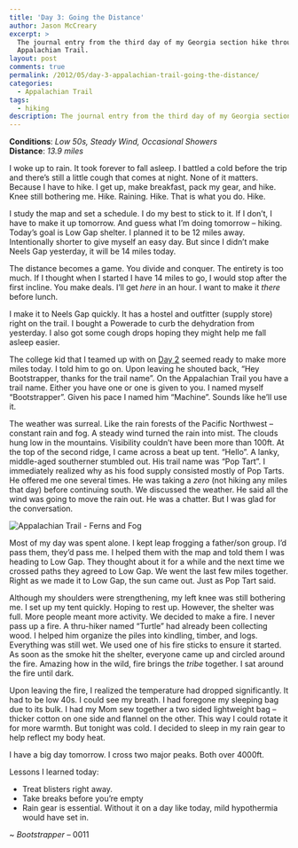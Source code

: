 ```yaml
---
title: 'Day 3: Going the Distance'
author: Jason McCreary
excerpt: >
  The journal entry from the third day of my Georgia section hike through the
  Appalachian Trail.
layout: post
comments: true
permalink: /2012/05/day-3-appalachian-trail-going-the-distance/
categories:
  - Appalachian Trail
tags:
  - hiking
description: The journal entry from the third day of my Georgia section hike through the Appalachian Trail.
---
```

**Conditions**: *Low 50s, Steady Wind, Occasional Showers*  
**Distance**: *13.9 miles*

I woke up to rain. It took forever to fall asleep. I battled a cold before the trip and there&rsquo;s still a little cough that comes at night. None of it matters. Because I have to hike. I get up, make breakfast, pack my gear, and hike. Knee still bothering me. Hike. Raining. Hike. That is what you do. Hike.

I study the map and set a schedule. I do my best to stick to it. If I don&rsquo;t, I have to make it up tomorrow. And guess what I&rsquo;m doing tomorrow – hiking. Today&rsquo;s goal is Low Gap shelter. I planned it to be 12 miles away. Intentionally shorter to give myself an easy day. But since I didn&rsquo;t make Neels Gap yesterday, it will be 14 miles today.

The distance becomes a game. You divide and conquer. The entirety is too much. If I thought when I started I have 14 miles to go, I would stop after the first incline. You make deals. I&rsquo;ll get *here* in an hour. I want to make it *there* before lunch.

I make it to Neels Gap quickly. It has a hostel and outfitter (supply store) right on the trail. I bought a Powerade to curb the dehydration from yesterday. I also got some cough drops hoping they might help me fall asleep easier.

The college kid that I teamed up with on [Day 2][1] seemed ready to make more miles today. I told him to go on. Upon leaving he shouted back, &ldquo;Hey Bootstrapper, thanks for the trail name&rdquo;. On the Appalachian Trail you have a trail name. Either you have one or one is given to you. I named myself &ldquo;Bootstrapper&rdquo;. Given his pace I named him &ldquo;Machine&rdquo;. Sounds like he&rsquo;ll use it.

The weather was surreal. Like the rain forests of the Pacific Northwest – constant rain and fog. A steady wind turned the rain into mist. The clouds hung low in the mountains. Visibility couldn&rsquo;t have been more than 100ft. At the top of the second ridge, I came across a beat up tent. &ldquo;Hello&rdquo;. A lanky, middle-aged southerner stumbled out. His trail name was &ldquo;Pop Tart&rdquo;. I immediately realized why as his food supply consisted mostly of Pop Tarts. He offered me one several times. He was taking a *zero* (not hiking any miles that day) before continuing south. We discussed the weather. He said all the wind was going to move the rain out. He was a chatter. But I was glad for the conversation.

<img src="/images/appalachian-trail-ferns-and-fog.jpg" alt="Appalachian Trail - Ferns and Fog" title="Appalachian Trail - Ferns and Fog" />

Most of my day was spent alone. I kept leap frogging a father/son group. I&rsquo;d pass them, they&rsquo;d pass me. I helped them with the map and told them I was heading to Low Gap. They thought about it for a while and the next time we crossed paths they agreed to Low Gap. We went the last few miles together. Right as we made it to Low Gap, the sun came out. Just as Pop Tart said.

Although my shoulders were strengthening, my left knee was still bothering me. I set up my tent quickly. Hoping to rest up. However, the shelter was full. More people meant more activity. We decided to make a fire. I never pass up a fire. A thru-hiker named &ldquo;Turtle&rdquo; had already been collecting wood. I helped him organize the piles into kindling, timber, and logs. Everything was still wet. We used one of his fire sticks to ensure it started. As soon as the smoke hit the shelter, everyone came up and circled around the fire. Amazing how in the wild, fire brings the *tribe* together. I sat around the fire until dark.

Upon leaving the fire, I realized the temperature had dropped significantly. It had to be low 40s. I could see my breath. I had foregone my sleeping bag due to its bulk. I had my Mom sew together a two sided lightweight bag – thicker cotton on one side and flannel on the other. This way I could rotate it for more warmth. But tonight was cold. I decided to sleep in my rain gear to help reflect my body heat.

I have a big day tomorrow. I cross two major peaks. Both over 4000ft.

Lessons I learned today:

*   Treat blisters right away.
*   Take breaks before you&rsquo;re empty
*   Rain gear is essential. Without it on a day like today, mild hypothermia would have set in.

~ *Bootstrapper* – 0011

 [1]: http://jason.pureconcepts.net/2012/05/day-2-appalachian-trail-men-and-boys/ "Day 2: Men and Boys"
